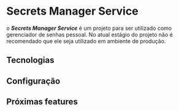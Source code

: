 # Secrets Manager Service

o ***Secrets Manager Service*** é um projeto para ser utilizado como gerenciador de senhas pessoal.
No atual estágio do projeto não é recomendado que ele seja utilizado em ambiente de produção.

## Tecnologias

## Configuração

## Próximas features
